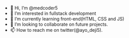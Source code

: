- 👋 Hi, I’m @medcoder5
- 👀 I’m interested in fullstack development
- 🌱 I’m currently learning front-end(HTML, CSS and JS)
- 💞️ I’m looking to collaborate on future projects.
- 📫 How to reach me on twitter(@ayo_deji5).

<!---
medcoder5/medcoder5 is a ✨ special ✨ repository because its `README.md` (this file) appears on your GitHub profile.
You can click the Preview link to take a look at your changes.
--->
